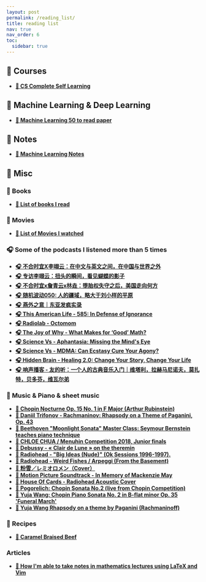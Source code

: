```yaml
---
layout: post
permalink: /reading_list/
title: reading list
nav: true
nav_order: 6
toc:
  sidebar: true
---
```


## 🔗 Courses 
- **[🔗 CS Complete Self Learning](https://csdiy.wiki/en/)**

## 🔗 Machine Learning & Deep Learning
  - **[🔗 Machine Learning 50 to read paper](https://www.latent.space/p/2025-papers)**

## 🔗 Notes 
- **[🔗 Machine Learning Notes](https://drive.google.com/file/d/1Z-zajyV6RJSORPkl2fKZYSaAGTR1patC/view?usp=drive_link)**


## 🔗 Misc
### 📖 Books 
- **[📖 List of books I read](https://www.goodreads.com/review/list/185671592-liangliang-zheng?ref=nav_mybooks&shelf=read)**

### 🔗 Movies 
- **[🔗 List of Movies I watched](https://letterboxd.com/liangliang1997/films/)**

### 🎧 Some of the podcasts I listened more than 5 times
- **[🎧 不合时宜X李翊云：在中文与英文之间，在中国与世界之外](https://www.xiaoyuzhoufm.com/episode/656c95f136f7c4e74e2a2469)**
- **[🎧 专访李翊云：扭头的瞬间，看见蝴蝶的影子](https://podcasts.apple.com/cn/podcast/171-%E4%B8%93%E8%AE%BF%E6%9D%8E%E7%BF%8A%E4%BA%91-%E6%89%AD%E5%A4%B4%E7%9A%84%E7%9E%AC%E9%97%B4-%E7%9C%8B%E8%A7%81%E8%9D%B4%E8%9D%B6%E7%9A%84%E5%BD%B1%E5%AD%90/id1504037049?i=1000637113000)**
- **[🎧 不合时宜x詹青云x林垚：堕胎权失守之后，美国走向何方](https://podcasts.apple.com/us/podcast/%E4%B8%8D%E5%90%88%E6%97%B6%E5%AE%9Cx%E8%A9%B9%E9%9D%92%E4%BA%91x%E6%9E%97%E5%9E%9A-%E5%A0%95%E8%83%8E%E6%9D%83%E5%A4%B1%E5%AE%88%E4%B9%8B%E5%90%8E-%E7%BE%8E%E5%9B%BD%E8%B5%B0%E5%90%91%E4%BD%95%E6%96%B9/id1487143507?i=1000568951467)**
- **[🎧 随机波动050: 人的疆域，略大于刘小样的平原](https://www.xiaoyuzhoufm.com/episode/60b703f7f38bcf7d331bad10)**
- **[🎧 燕外之意｜东亚发疯实录](https://podcasts.apple.com/vg/podcast/%E7%87%95%E5%A4%96%E4%B9%8B%E6%84%8F-%E4%B8%9C%E4%BA%9A%E5%8F%91%E7%96%AF%E5%AE%9E%E5%BD%95/id1620123449?i=1000616837020)**
- **[🎧 This American Life - 585: In Defense of Ignorance](https://www.thisamericanlife.org/585/transcript)** 
- **[🎧 Radiolab - Octomom](https://radiolab.org/podcast/octomom)** 
- **[🎧 The Joy of Why - What Makes for ‘Good’ Math?](https://play.prx.org/listen?ge=prx_5340_0e8d1a07-63e2-49b1-bb26-4d3a3e3b5c99&uf=http%3A%2F%2Fjoy.quantamagazine.org)** 
- **[🎧 Science Vs - Aphantasia: Missing the Mind's Eye](https://podcasts.apple.com/us/podcast/aphantasia-missing-the-minds-eye/id1051557000?i=1000676041382)** 
- **[🎧 Science Vs - MDMA: Can Ecstasy Cure Your Agony?](https://podcasts.apple.com/gb/podcast/mdma-can-ecstasy-cure-your-agony/id1051557000?i=1000635783084)** 
- **[🎧 Hidden Brain - Healing 2.0: Change Your Story, Change Your Life](https://hiddenbrain.org/podcast/healing-2-0-change-your-story-change-your-life/)** 
- **[🎧 响声播客 - 友的听：一个人的古典音乐入门｜维塔利，拉赫马尼诺夫，莫扎特，贝多芬，维瓦尔弟](https://www.xiaoyuzhoufm.com/episode/633cf74a2a992d56e91e55a0?utm_source=rss)** 

### 🔗 Music & Piano & sheet music 
- **[🎥 Chopin Nocturne Op. 15 No. 1 in F Major (Arthur Rubinstein)](https://www.youtube.com/watch?v=lin5uA0LSaM)**
- **[🎥 Daniil Trifonov - Rachmaninov: Rhapsody on a Theme of Paganini, Op. 43](https://www.youtube.com/watch?v=8dJhYCxAmv4&list=LL&index=4)**
- **[🎥 Beethoven "Moonlight Sonata" Master Class: Seymour Bernstein teaches piano technique](https://www.youtube.com/watch?v=XFdky4L2LfI&list=LL&index=14&t=7s)**
- **[🎥 CHLOE CHUA / Menuhin Competition 2018, Junior finals](https://www.youtube.com/watch?v=WT9jOZLFaEY&list=LL&index=25)**
- **[🎥 Debussy - « Clair de Lune » on the theremin](https://www.youtube.com/watch?v=PjnaciNT-wQ&list=LL&index=33)**
- **[🎥 Radiohead - "Big Ideas (Nude)" (Ok Sessions 1996-1997).](https://www.youtube.com/watch?v=EEuvkk1bCqo&list=LL&index=63)**
- **[🎥 Radiohead - Weird Fishes / Arpeggi (From the Basement)](https://www.youtube.com/watch?v=ejdZEe4Rd0o&list=LL&index=21)**
- **[🎥 粉雪／レミオロメン（Cover）](https://www.youtube.com/watch?v=HJg7WkOHxMs&list=LL&index=31)**
- **[🎥 Motion Picture Soundtrack - In Memory of Mackenzie May](https://www.youtube.com/watch?v=ZeI0PXj7LIw&list=LL&index=70)**
- **[🎥 House Of Cards - Radiohead Acoustic Cover](https://www.youtube.com/watch?v=keYUJfGn1EI&list=LL&index=82)**
- **[🎥 Pogorelich: Chopin Sonata No.2 (live from Chopin Competition)](https://www.youtube.com/watch?v=V0GVaJq_CTM&t=279s)**
- **[🎥 Yuja Wang: Chopin Piano Sonata No. 2 in B-flat minor Op. 35 'Funeral March'](https://www.youtube.com/watch?v=KUQX-eAOWw0&t=51s)**
- **[🎥 Yuja Wang Rhapsody on a theme by Paganini (Rachmaninoff)](https://www.youtube.com/watch?v=93YckYs2nU0)**


### 🔗 Recipes  
- **[🎥 Caramel Braised Beef](https://www.youtube.com/watch?v=d31CCyGSGZA)**

### Articles 
- **[📓 How I'm able to take notes in mathematics lectures using LaTeX and Vim](https://castel.dev/post/lecture-notes-1/)**
